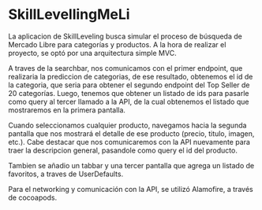 # SkillLevellingMeLi

La aplicacion de SkillLeveling busca simular el proceso de búsqueda de Mercado Libre para categorías y productos.
A la hora de realizar el proyecto, se optó por una arquitectura simple MVC. 

A traves de la searchbar, nos comunicamos con el primer endpoint, que realizaria la prediccion de categorias, de ese resultado, obtenemos el id de la categoria, que seria para obtener el segundo endpoint del Top Seller de 20 categorías. Luego, tenemos que obtener un listado de ids para pasarle como query al tercer llamado a la API, de la cual obtenemos el listado que mostraremos en la primera pantalla. 

Cuando seleccionamos cualquier producto, navegamos hacia la segunda pantalla que nos mostrará el detalle de ese producto (precio, titulo, imagen, etc.). Cabe destacar que nos comunicaremos con la API nuevamente para traer la descripcion general, pasandole como query el id del producto.

Tambien se añadio un tabbar y una tercer pantalla que agrega un listado de favoritos, a traves de UserDefaults.

Para el networking y comunicación con la API, se utilizó Alamofire, a través de cocoapods. 

